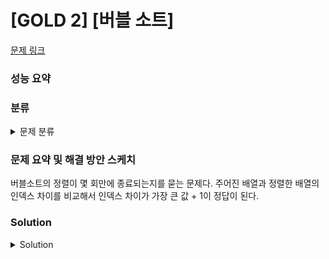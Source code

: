 # [GOLD 2] [버블 소트]

[문제 링크](https://www.acmicpc.net/problem/1377) 

### 성능 요약

### 분류

<details><summary>문제 분류</summary> 

[정렬]

</details>

### 문제 요약 및 해결 방안 스케치

버블소트의 정렬이 몇 회만에 종료되는지를 묻는 문제다. 주어진 배열과 정렬한 배열의 인덱스 차이를 비교해서 인덱스 차이가 가장 큰 값 + 1이 정답이 된다. 

### Solution

<details><summary>Solution</summary> 

[Source Code]

</details>
